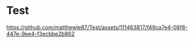 # Test


https://github.com/matthewle87/Test/assets/111463817/f49ca7e4-08f8-447e-9ee4-f3ecbbe2b862

